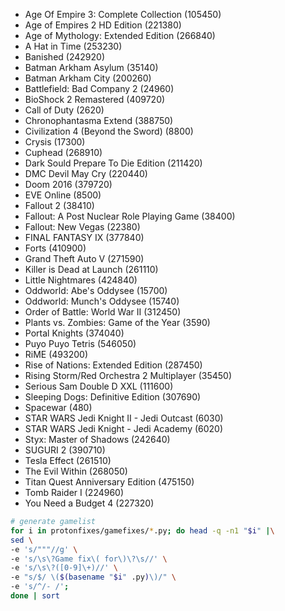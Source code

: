 - Age Of Empire 3: Complete Collection (105450)
- Age of Empires 2 HD Edition (221380)
- Age of Mythology: Extended Edition (266840)
- A Hat in Time (253230)
- Banished (242920)
- Batman Arkham Asylum (35140)
- Batman Arkham City (200260)
- Battlefield: Bad Company 2 (24960)
- BioShock 2 Remastered (409720)
- Call of Duty (2620)
- Chronophantasma Extend (388750)
- Civilization 4 (Beyond the Sword) (8800)
- Crysis (17300)
- Cuphead (268910)
- Dark Sould Prepare To Die Edition (211420)
- DMC Devil May Cry (220440)
- Doom 2016 (379720)
- EVE Online (8500)
- Fallout 2 (38410)
- Fallout: A Post Nuclear Role Playing Game (38400)
- Fallout: New Vegas (22380)
- FINAL FANTASY IX (377840)
- Forts (410900)
- Grand Theft Auto V (271590)
- Killer is Dead at Launch (261110)
- Little Nightmares (424840)
- Oddworld: Abe's Oddysee (15700)
- Oddworld: Munch's Oddysee (15740)
- Order of Battle: World War II (312450)
- Plants vs. Zombies: Game of the Year (3590)
- Portal Knights (374040)
- Puyo Puyo Tetris (546050)
- RiME (493200)
- Rise of Nations: Extended Edition (287450)
- Rising Storm/Red Orchestra 2 Multiplayer (35450)
- Serious Sam Double D XXL (111600)
- Sleeping Dogs: Definitive Edition (307690)
- Spacewar (480)
- STAR WARS Jedi Knight II - Jedi Outcast (6030)
- STAR WARS Jedi Knight - Jedi Academy (6020)
- Styx: Master of Shadows (242640)
- SUGURI 2 (390710)
- Tesla Effect (261510)
- The Evil Within (268050)
- Titan Quest Anniversary Edition (475150)
- Tomb Raider I (224960)
- You Need a Budget 4 (227320)

```bash
# generate gamelist
for i in protonfixes/gamefixes/*.py; do head -q -n1 "$i" |\
sed \
-e 's/"""//g' \
-e 's/\s\?Game fix\( for\)\?\s//' \
-e 's/\s\?([0-9]\+)//' \
-e "s/$/ \($(basename "$i" .py)\)/" \
-e 's/^/- /';
done | sort
```